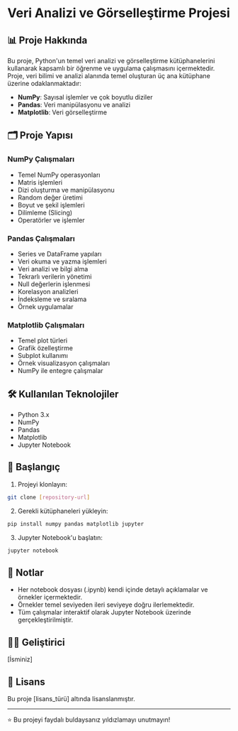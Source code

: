 # Veri Analizi ve Görselleştirme Projesi

## 📊 Proje Hakkında

Bu proje, Python'un temel veri analizi ve görselleştirme kütüphanelerini kullanarak kapsamlı bir öğrenme ve uygulama çalışmasını içermektedir. Proje, veri bilimi ve analizi alanında temel oluşturan üç ana kütüphane üzerine odaklanmaktadır:

- **NumPy**: Sayısal işlemler ve çok boyutlu diziler
- **Pandas**: Veri manipülasyonu ve analizi
- **Matplotlib**: Veri görselleştirme

## 🗂️ Proje Yapısı

### NumPy Çalışmaları
- Temel NumPy operasyonları
- Matris işlemleri
- Dizi oluşturma ve manipülasyonu
- Random değer üretimi
- Boyut ve şekil işlemleri
- Dilimleme (Slicing)
- Operatörler ve işlemler

### Pandas Çalışmaları
- Series ve DataFrame yapıları
- Veri okuma ve yazma işlemleri
- Veri analizi ve bilgi alma
- Tekrarlı verilerin yönetimi
- Null değerlerin işlenmesi
- Korelasyon analizleri
- İndeksleme ve sıralama
- Örnek uygulamalar

### Matplotlib Çalışmaları
- Temel plot türleri
- Grafik özelleştirme
- Subplot kullanımı
- Örnek visualizasyon çalışmaları
- NumPy ile entegre çalışmalar

## 🛠️ Kullanılan Teknolojiler

- Python 3.x
- NumPy
- Pandas
- Matplotlib
- Jupyter Notebook

## 🚀 Başlangıç

1. Projeyi klonlayın:
```bash
git clone [repository-url]
```

2. Gerekli kütüphaneleri yükleyin:
```bash
pip install numpy pandas matplotlib jupyter
```

3. Jupyter Notebook'u başlatın:
```bash
jupyter notebook
```

## 📝 Notlar

- Her notebook dosyası (.ipynb) kendi içinde detaylı açıklamalar ve örnekler içermektedir.
- Örnekler temel seviyeden ileri seviyeye doğru ilerlemektedir.
- Tüm çalışmalar interaktif olarak Jupyter Notebook üzerinde gerçekleştirilmiştir.

## 👨‍💻 Geliştirici

[İsminiz]

## 📜 Lisans

Bu proje [lisans_türü] altında lisanslanmıştır.

---
⭐ Bu projeyi faydalı buldaysanız yıldızlamayı unutmayın!
